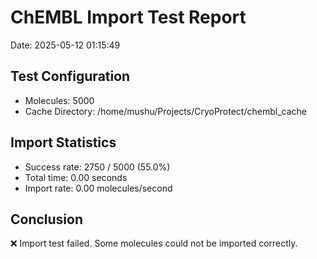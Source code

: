# ChEMBL Import Test Report

Date: 2025-05-12 01:15:49

## Test Configuration

- Molecules: 5000
- Cache Directory: /home/mushu/Projects/CryoProtect/chembl_cache

## Import Statistics

- Success rate: 2750 / 5000 (55.0%)
- Total time: 0.00 seconds
- Import rate: 0.00 molecules/second

## Conclusion

❌ Import test failed. Some molecules could not be imported correctly.
